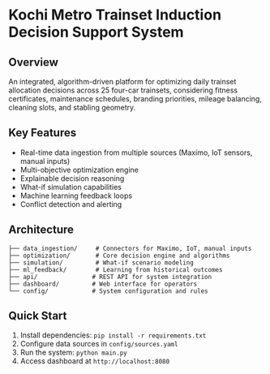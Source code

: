 # Kochi Metro Trainset Induction Decision Support System

## Overview
An integrated, algorithm-driven platform for optimizing daily trainset allocation decisions across 25 four-car trainsets, considering fitness certificates, maintenance schedules, branding priorities, mileage balancing, cleaning slots, and stabling geometry.

## Key Features
- Real-time data ingestion from multiple sources (Maximo, IoT sensors, manual inputs)
- Multi-objective optimization engine
- Explainable decision reasoning
- What-if simulation capabilities
- Machine learning feedback loops
- Conflict detection and alerting

## Architecture
```
├── data_ingestion/     # Connectors for Maximo, IoT, manual inputs
├── optimization/       # Core decision engine and algorithms
├── simulation/         # What-if scenario modeling
├── ml_feedback/        # Learning from historical outcomes
├── api/               # REST API for system integration
├── dashboard/         # Web interface for operators
└── config/            # System configuration and rules
```

## Quick Start
1. Install dependencies: `pip install -r requirements.txt`
2. Configure data sources in `config/sources.yaml`
3. Run the system: `python main.py`
4. Access dashboard at `http://localhost:8080`